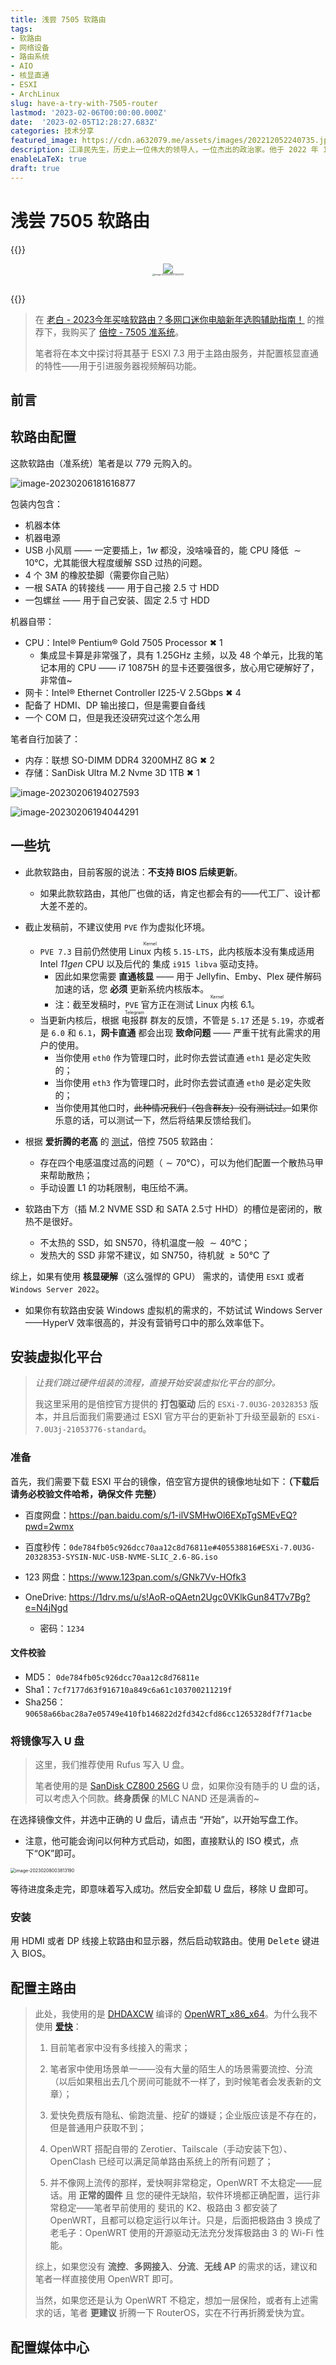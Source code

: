 ```yaml
---
title: 浅尝 7505 软路由
tags: 
- 软路由
- 网络设备
- 路由系统
- AIO
- 核显直通
- ESXI
- ArchLinux
slug: have-a-try-with-7505-router
lastmod: '2023-02-06T00:00:00.000Z' 
date:  '2023-02-05T12:28:27.683Z'
categories: 技术分享
featured_image: https://cdn.a632079.me/assets/images/202212052240735.jpg
description: 江泽民先生，历史上一位伟大的领导人，一位杰出的政治家。他于 2022 年 11 月 30 日，与世长辞。他的一生是中国人民的荣耀，我们永远缅怀他。
enableLaTeX: true
draft: true
---
```




# 浅尝 7505 软路由

{{<row>}}

<div style="display: flex; flex-direction: column; align-items: center; margin-bottom: 2em;">
<img src="https://cdn.a632079.me/assets/images/202302061729978.png" />
<img src="https://cdn.a632079.me/assets/images/202302061730341.png" alt="image-20230206173023737" style="zoom:25%;" />
</div>
{{</row>}}



> 在 [老白 - 2023今年买啥软路由？多网口迷你电脑新年选购辅助指南！](https://www.youtube.com/watch?v=wAcOSI8NHzA) 的推荐下，我购买了 [倍控 - 7505 准系统](https://detail.tmall.com/item.htm?_u=61glcqgt5982&id=676607948491&spm=a1z09.2.0.0.6a8d2e8dJxIIZL)。
>
> 笔者将在本文中探讨将其基于 ESXI 7.3 用于主路由服务，并配置核显直通的特性——用于引进服务器视频解码功能。

## 前言





## 软路由配置

这款软路由（准系统）笔者是以 779 元购入的。

![image-20230206181616877](https://cdn.a632079.me/assets/images/202302061816986.png)

包装内包含：

* 机器本体
* 机器电源
* USB 小风扇 —— 一定要插上，$1w$ 都没，没啥噪音的，能 CPU 降低 $\sim 10 ℃$，尤其能很大程度缓解 SSD 过热的问题。
* 4 个 3M 的橡胶垫脚（需要你自己贴）
* 一根 SATA 的转接线 —— 用于自己接 2.5 寸 HDD
* 一包螺丝 —— 用于自己安装、固定 2.5 寸 HDD

机器自带：

* CPU：Intel® Pentium® Gold 7505 Processor ✖ 1
  * 集成显卡算是非常强了，具有 1.25GHz 主频，以及 48 个单元，比我的笔记本用的  CPU —— i7 10875H 的显卡还要强很多，放心用它硬解好了，非常值~
* 网卡：Intel® Ethernet Controller I225-V 2.5Gbps ✖ 4
* 配备了 HDMI、DP 输出接口，但是需要自备线
* 一个 COM 口，但是我还没研究过这个怎么用

笔者自行加装了：

* 内存：联想 SO-DIMM DDR4 3200MHZ 8G ✖ 2
* 存储：SanDisk Ultra M.2 Nvme 3D 1TB ✖ 1

![image-20230206194027593](https://cdn.a632079.me/assets/images/202302061940297.png)

![image-20230206194044291](https://cdn.a632079.me/assets/images/202302061940228.png)

## 一些坑

* 此款软路由，目前客服的说法：**不支持 BIOS 后续更新**。
  * 如果此款软路由，其他厂也做的话，肯定也都会有的——代工厂、设计都大差不差的。
* 截止发稿前，不建议使用 `PVE` 作为虚拟化环境。
  * `PVE 7.3`	目前仍然使用 <ruby>Linux 内核<rt>Kernel</rt></ruby> `5.15-LTS`，此内核版本没有集成适用 Intel *11gen* CPU 以及后代的 集成 `i915 libva` 驱动支持。
    * 因此如果您需要 **直通核显** —— 用于 Jellyfin、Emby、Plex 硬件解码加速的话，您 **必须** 更新系统内核版本。
    * 注：截至发稿时，`PVE` 官方正在测试 <ruby>Linux 内核<rt>Kernel</rt></ruby> 6.1。
  * 当更新内核后，根据 <ruby>电报群<rt>Telegram</rt></ruby> 群友的反馈，不管是 `5.17` 还是 `5.19`，亦或者是 `6.0` 和 `6.1`，**网卡直通** 都会出现 **致命问题** —— 严重干扰有此需求的用户的使用。
    * 当你使用 `eth0` 作为管理口时，此时你去尝试直通 `eth1` 是必定失败的；
    * 当你使用 `eth3` 作为管理口时，此时你去尝试直通 `eth0` 是必定失败的；
    * 当你使用其他口时，~~此种情况我们（包含群友）没有测试过。~~如果你乐意的话，可以测试一下，然后将结果反馈给我们。
  
* 根据 **爱折腾的老高** 的 [测试](https://www.bilibili.com/video/BV1Wd4y1k7Wg)，倍控 7505 软路由：
  * 存在四个电感温度过高的问题（$\sim70℃$），可以为他们配置一个散热马甲来帮助散热；
  * 手动设置 L1 的功耗限制，电压给不满。

* 软路由下方（插 M.2 NVME SSD 和 SATA 2.5寸 HHD）的槽位是密闭的，散热不是很好。
  * 不太热的 SSD，如 SN570，待机温度一般 $\sim40℃$；
  * 发热大的 SSD 非常不建议，如 SN750，待机就 $\geq 50℃$ 了



综上，如果有使用 **核显硬解**（这么强悍的 GPU） 需求的，请使用 `ESXI` 或者 `Windows Server 2022`。

* 如果你有软路由安装 Windows 虚拟机的需求的，不妨试试 Windows Server——HyperV 效率很高的，并没有营销号口中的那么效率低下。



##  安装虚拟化平台

> *让我们跳过硬件组装的流程，直接开始安装虚拟化平台的部分。*
>
> 我这里采用的是倍控官方提供的 **打包驱动** 后的 `ESXi-7.0U3G-20328353` 版本，并且后面我们需要通过 ESXI 官方平台的更新补丁升级至最新的 `ESXi-7.0U3j-21053776-standard`。

### 准备

首先，我们需要下载 ESXI 平台的镜像，倍空官方提供的镜像地址如下：**（下载后请务必校验文件哈希，确保文件 完整）**

* 百度网盘：<https://pan.baidu.com/s/1-ilVSMHwOl6EXpTgSMEvEQ?pwd=2wmx>

* 百度秒传：`0de784fb05c926dcc70aa12c8d76811e#405538816#ESXi-7.0U3G-20328353-SYSIN-NUC-USB-NVME-SLIC_2.6-8G.iso`

* 123 网盘：<https://www.123pan.com/s/GNk7Vv-HOfk3>
* OneDrive: <https://1drv.ms/u/s!AoR-oQAetn2Ugc0VKlkGun84T7v7Bg?e=N4jNgd>
  * 密码：`1234`

#### 文件校验

* MD5： `0de784fb05c926dcc70aa12c8d76811e`
* Sha1：`7cf7177d63f916710a849c6a61c103700211219f`
* Sha256：`90658a66bac28a7e05749e410fb146822d2fd342cfd86cc1265328df7f71acbe`

### 将镜像写入 U 盘

> 这里，我们推荐使用 Rufus 写入 U 盘。
>
> 笔者使用的是 [SanDisk CZ800 256G](https://item.jd.com/4382048.html) U 盘，如果你没有随手的 U 盘的话，可以考虑入个同款。**终身质保**   的MLC NAND 还是满香的~

在选择镜像文件，并选中正确的 U 盘后，请点击 “开始”，以开始写盘工作。

* 注意，他可能会询问以何种方式启动，如图，直接默认的 ISO 模式，点下“OK”即可。

<img src="https://cdn.a632079.me/assets/images/202302080038561.png" alt="image-20230208003813190" style="zoom: 50%;" />

等待进度条走完，即意味着写入成功。然后安全卸载 U 盘后，移除 U 盘即可。

### 安装

用 HDMI 或者 DP 线接上软路由和显示器，然后启动软路由。使用 <kbd>Delete</kbd> 键进入 BIOS。



## 配置主路由

> 此处，我使用的是 [DHDAXCW](https://github.com/DHDAXCW) 编译的 [OpenWRT_x86_x64](https://github.com/DHDAXCW/OpenWRT_x86_x64)。为什么我不使用 [**爱快**]()：
>
> 1. 目前笔者家中没有多线接入的需求；
>
> 2. 笔者家中使用场景单一——没有大量的陌生人的场景需要流控、分流（以后如果租出去几个房间可能就不一样了，到时候笔者会发表新的文章）；
> 3. 爱快免费版有隐私、偷跑流量、挖矿的嫌疑；企业版应该是不存在的，但是普通用户获取不到；
> 4. OpenWRT 搭配自带的 Zerotier、Tailscale（手动安装下包）、OpenClash 已经可以满足简单路由系统上的所有问题了；
> 5. 并不像网上流传的那样，爱快啊非常稳定，OpenWRT 不太稳定——屁话。用 **正常的固件** 且 您的硬件无缺陷，软件环境都正确配置，运行非常稳定——笔者早前使用的 斐讯的 K2、极路由 3 都安装了 OpenWRT，且都可以稳定运行以年计。只是，后面把极路由 3 换成了老毛子：OpenWRT 使用的开源驱动无法充分发挥极路由 3 的 Wi-Fi 性能。
>
> 综上，如果您没有 **流控**、**多网接入**、**分流**、**无线 AP** 的需求的话，建议和笔者一样直接使用 OpenWRT 即可。
>
> 当然，如果您还是认为 OpenWRT 不稳定，想加一层保险，或者有上述需求的话，笔者 **更建议** 折腾一下 RouterOS，实在不行再折腾爱快为宜。





## 配置媒体中心
